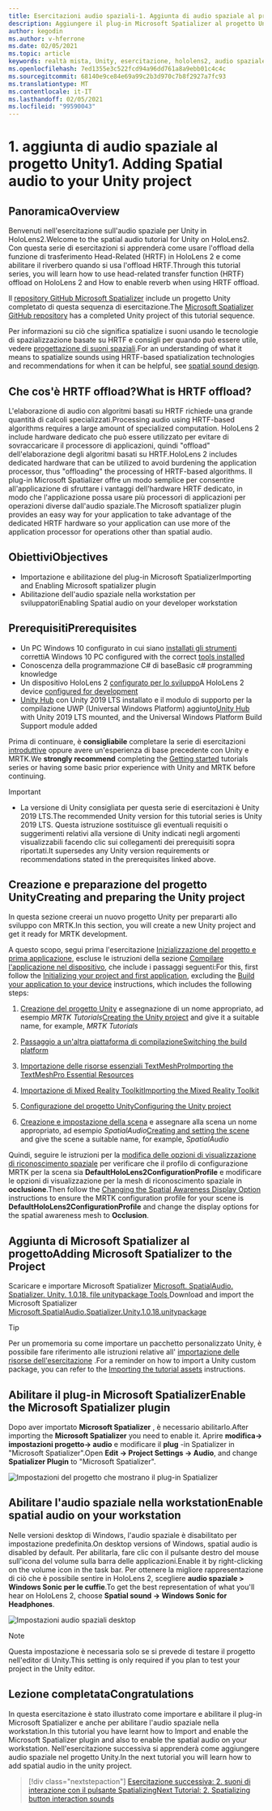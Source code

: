 ```yaml
---
title: Esercitazioni audio spaziali-1. Aggiunta di audio spaziale al progetto
description: Aggiungere il plug-in Microsoft Spatializer al progetto Unity per accedere a HoloLens 2 HRTF hardware offload.
author: kegodin
ms.author: v-hferrone
ms.date: 02/05/2021
ms.topic: article
keywords: realtà mista, Unity, esercitazione, hololens2, audio spaziale, MRTK, Toolkit per realtà mista, UWP, Windows 10, HRTF, funzione di trasferimento relativa alla testa, Reverb, Microsoft Spatializer
ms.openlocfilehash: 7ed1355e3c522fcd94a96dd761a8a9ebb01c4c4c
ms.sourcegitcommit: 68140e9ce84e69a99c2b3d970c7b8f2927a7fc93
ms.translationtype: MT
ms.contentlocale: it-IT
ms.lasthandoff: 02/05/2021
ms.locfileid: "99590043"
---
```

# <a name="1-adding-spatial-audio-to-your-unity-project"></a><span data-ttu-id="05f90-105">1. aggiunta di audio spaziale al progetto Unity</span><span class="sxs-lookup"><span data-stu-id="05f90-105">1. Adding Spatial audio to your Unity project</span></span>

## <a name="overview"></a><span data-ttu-id="05f90-106">Panoramica</span><span class="sxs-lookup"><span data-stu-id="05f90-106">Overview</span></span>

<span data-ttu-id="05f90-107">Benvenuti nell'esercitazione sull'audio spaziale per Unity in HoloLens2.</span><span class="sxs-lookup"><span data-stu-id="05f90-107">Welcome to the spatial audio tutorial for Unity on HoloLens2.</span></span> <span data-ttu-id="05f90-108">Con questa serie di esercitazioni si apprenderà come usare l'offload della funzione di trasferimento Head-Related (HRTF) in HoloLens 2 e come abilitare il riverbero quando si usa l'offload HRTF.</span><span class="sxs-lookup"><span data-stu-id="05f90-108">Through this tutorial series, you will learn how to use head-related transfer function (HRTF) offload on HoloLens 2 and How to enable reverb when using HRTF offload.</span></span>

<span data-ttu-id="05f90-109">Il [repository GitHub Microsoft Spatializer](https://github.com/microsoft/spatialaudio-unity) include un progetto Unity completato di questa sequenza di esercitazione.</span><span class="sxs-lookup"><span data-stu-id="05f90-109">The [Microsoft Spatializer GitHub repository](https://github.com/microsoft/spatialaudio-unity) has a completed Unity project of this tutorial sequence.</span></span>

<span data-ttu-id="05f90-110">Per informazioni su ciò che significa spatialize i suoni usando le tecnologie di spazializzazione basate su HRTF e consigli per quando può essere utile, vedere [progettazione di suoni spaziali](/windows/mixed-reality/spatial-sound-design).</span><span class="sxs-lookup"><span data-stu-id="05f90-110">For an understanding of what it means to spatialize sounds using HRTF-based spatialization technologies and recommendations for when it can be helpful, see [spatial sound design](/windows/mixed-reality/spatial-sound-design).</span></span>

## <a name="what-is-hrtf-offload"></a><span data-ttu-id="05f90-111">Che cos'è HRTF offload?</span><span class="sxs-lookup"><span data-stu-id="05f90-111">What is HRTF offload?</span></span>

<span data-ttu-id="05f90-112">L'elaborazione di audio con algoritmi basati su HRTF richiede una grande quantità di calcoli specializzati.</span><span class="sxs-lookup"><span data-stu-id="05f90-112">Processing audio using HRTF-based algorithms requires a large amount of specialized computation.</span></span> <span data-ttu-id="05f90-113">HoloLens 2 include hardware dedicato che può essere utilizzato per evitare di sovraccaricare il processore di applicazioni, quindi "offload" dell'elaborazione degli algoritmi basati su HRTF.</span><span class="sxs-lookup"><span data-stu-id="05f90-113">HoloLens 2 includes dedicated hardware that can be utilized to avoid burdening the application processor, thus "offloading" the processing of HRTF-based algorithms.</span></span>  <span data-ttu-id="05f90-114">Il plug-in Microsoft Spatializer offre un modo semplice per consentire all'applicazione di sfruttare i vantaggi dell'hardware HRTF dedicato, in modo che l'applicazione possa usare più processori di applicazioni per operazioni diverse dall'audio spaziale.</span><span class="sxs-lookup"><span data-stu-id="05f90-114">The Microsoft spatializer plugin provides an easy way for your application to take advantage of the dedicated HRTF hardware so your application can use more of the application processor for operations other than spatial audio.</span></span>

## <a name="objectives"></a><span data-ttu-id="05f90-115">Obiettivi</span><span class="sxs-lookup"><span data-stu-id="05f90-115">Objectives</span></span>

* <span data-ttu-id="05f90-116">Importazione e abilitazione del plug-in Microsoft Spatializer</span><span class="sxs-lookup"><span data-stu-id="05f90-116">Importing and Enabling Microsoft spatializer plugin</span></span>
* <span data-ttu-id="05f90-117">Abilitazione dell'audio spaziale nella workstation per sviluppatori</span><span class="sxs-lookup"><span data-stu-id="05f90-117">Enabling Spatial audio on your developer workstation</span></span>

## <a name="prerequisites"></a><span data-ttu-id="05f90-118">Prerequisiti</span><span class="sxs-lookup"><span data-stu-id="05f90-118">Prerequisites</span></span>

* <span data-ttu-id="05f90-119">Un PC Windows 10 configurato in cui siano [installati gli strumenti](../../install-the-tools.md) corretti</span><span class="sxs-lookup"><span data-stu-id="05f90-119">A Windows 10 PC configured with the correct [tools installed](../../install-the-tools.md)</span></span>
* <span data-ttu-id="05f90-120">Conoscenza della programmazione C# di base</span><span class="sxs-lookup"><span data-stu-id="05f90-120">Basic c# programming knowledge</span></span>
* <span data-ttu-id="05f90-121">Un dispositivo HoloLens 2 [configurato per lo sviluppo](../../platform-capabilities-and-apis/using-visual-studio.md#enabling-developer-mode)</span><span class="sxs-lookup"><span data-stu-id="05f90-121">A HoloLens 2 device [configured for development](../../platform-capabilities-and-apis/using-visual-studio.md#enabling-developer-mode)</span></span>
* <span data-ttu-id="05f90-122"><a href="https://docs.unity3d.com/Manual/GettingStartedInstallingHub.html" target="_blank">Unity Hub</a> con Unity 2019 LTS installato e il modulo di supporto per la compilazione UWP (Universal Windows Platform) aggiunto</span><span class="sxs-lookup"><span data-stu-id="05f90-122"><a href="https://docs.unity3d.com/Manual/GettingStartedInstallingHub.html" target="_blank">Unity Hub</a> with Unity 2019 LTS mounted, and the Universal Windows Platform Build Support module added</span></span>

<span data-ttu-id="05f90-123">Prima di continuare, è **consigliabile** completare la serie di esercitazioni [introduttive](mr-learning-base-01.md) oppure avere un'esperienza di base precedente con Unity e MRTK.</span><span class="sxs-lookup"><span data-stu-id="05f90-123">We **strongly recommend** completing the [Getting started](mr-learning-base-01.md) tutorials series or having some basic prior experience with Unity and MRTK before continuing.</span></span>

> [!IMPORTANT]
>
> * <span data-ttu-id="05f90-124">La versione di Unity consigliata per questa serie di esercitazioni è Unity 2019 LTS.</span><span class="sxs-lookup"><span data-stu-id="05f90-124">The recommended Unity version for this tutorial series is Unity 2019 LTS.</span></span> <span data-ttu-id="05f90-125">Questa istruzione sostituisce gli eventuali requisiti o suggerimenti relativi alla versione di Unity indicati negli argomenti visualizzabili facendo clic sui collegamenti dei prerequisiti sopra riportati.</span><span class="sxs-lookup"><span data-stu-id="05f90-125">It supersedes any Unity version requirements or recommendations stated in the prerequisites linked above.</span></span>

## <a name="creating-and-preparing-the-unity-project"></a><span data-ttu-id="05f90-126">Creazione e preparazione del progetto Unity</span><span class="sxs-lookup"><span data-stu-id="05f90-126">Creating and preparing the Unity project</span></span>

<span data-ttu-id="05f90-127">In questa sezione creerai un nuovo progetto Unity per prepararti allo sviluppo con MRTK.</span><span class="sxs-lookup"><span data-stu-id="05f90-127">In this section, you will create a new Unity project and get it ready for MRTK development.</span></span>

<span data-ttu-id="05f90-128">A questo scopo, segui prima l'esercitazione [Inizializzazione del progetto e prima applicazione](mr-learning-base-02.md), escluse le istruzioni della sezione [Compilare l'applicazione nel dispositivo](mr-learning-base-02.md#building-your-application-to-your-hololens-2), che include i passaggi seguenti:</span><span class="sxs-lookup"><span data-stu-id="05f90-128">For this, first follow the [Initializing your project and first application](mr-learning-base-02.md), excluding the [Build your application to your device](mr-learning-base-02.md#building-your-application-to-your-hololens-2) instructions, which includes the following steps:</span></span>

1. <span data-ttu-id="05f90-129">[Creazione del progetto Unity](mr-learning-base-02.md#creating-the-unity-project) e assegnazione di un nome appropriato, ad esempio *MRTK Tutorials*</span><span class="sxs-lookup"><span data-stu-id="05f90-129">[Creating the Unity project](mr-learning-base-02.md#creating-the-unity-project) and give it a suitable name, for example, *MRTK Tutorials*</span></span>

1. [<span data-ttu-id="05f90-130">Passaggio a un'altra piattaforma di compilazione</span><span class="sxs-lookup"><span data-stu-id="05f90-130">Switching the build platform</span></span>](mr-learning-base-02.md#configuring-the-unity-project)

1. [<span data-ttu-id="05f90-131">Importazione delle risorse essenziali TextMeshPro</span><span class="sxs-lookup"><span data-stu-id="05f90-131">Importing the TextMeshPro Essential Resources</span></span>](mr-learning-base-02.md#importing-the-textmeshpro-essential-resources)

1. [<span data-ttu-id="05f90-132">Importazione di Mixed Reality Toolkit</span><span class="sxs-lookup"><span data-stu-id="05f90-132">Importing the Mixed Reality Toolkit</span></span>](mr-learning-base-02.md#importing-the-mixed-reality-toolkit)

1. [<span data-ttu-id="05f90-133">Configurazione del progetto Unity</span><span class="sxs-lookup"><span data-stu-id="05f90-133">Configuring the Unity project</span></span>](mr-learning-base-02.md#configuring-the-unity-project)

1. <span data-ttu-id="05f90-134">[Creazione e impostazione della scena](mr-learning-base-02.md#creating-and-configuring-the-scene) e assegnare alla scena un nome appropriato, ad esempio *SpatialAudio*</span><span class="sxs-lookup"><span data-stu-id="05f90-134">[Creating and setting the scene](mr-learning-base-02.md#creating-and-configuring-the-scene) and give the scene a suitable name, for example, *SpatialAudio*</span></span>

<span data-ttu-id="05f90-135">Quindi, seguire le istruzioni per la [modifica delle opzioni di visualizzazione di riconoscimento spaziale](mr-learning-base-03.md#changing-the-spatial-awareness-display-option) per verificare che il profilo di configurazione MRTK per la scena sia **DefaultHoloLens2ConfigurationProfile** e modificare le opzioni di visualizzazione per la mesh di riconoscimento spaziale in **occlusione**.</span><span class="sxs-lookup"><span data-stu-id="05f90-135">Then follow the [Changing the Spatial Awareness Display Option](mr-learning-base-03.md#changing-the-spatial-awareness-display-option) instructions to ensure the MRTK configuration profile for your scene is **DefaultHoloLens2ConfigurationProfile** and change the display options for the spatial awareness mesh to **Occlusion**.</span></span>

## <a name="adding-microsoft-spatializer-to-the-project"></a><span data-ttu-id="05f90-136">Aggiunta di Microsoft Spatializer al progetto</span><span class="sxs-lookup"><span data-stu-id="05f90-136">Adding Microsoft Spatializer to the Project</span></span>

<span data-ttu-id="05f90-137">Scaricare e importare Microsoft Spatializer  <a href="https://github.com/microsoft/spatialaudio-unity/releases/download/v1.0.18/Microsoft.SpatialAudio.Spatializer.Unity.1.0.18.unitypackage" target="_blank">Microsoft. SpatialAudio. Spatializer. Unity. 1.0.18. file unitypackage Tools </a></span><span class="sxs-lookup"><span data-stu-id="05f90-137">Download and import the Microsoft Spatializer  <a href="https://github.com/microsoft/spatialaudio-unity/releases/download/v1.0.18/Microsoft.SpatialAudio.Spatializer.Unity.1.0.18.unitypackage" target="_blank">Microsoft.SpatialAudio.Spatializer.Unity.1.0.18.unitypackage </a></span></span>

>[!TIP]
> <span data-ttu-id="05f90-138">Per un promemoria su come importare un pacchetto personalizzato Unity, è possibile fare riferimento alle istruzioni relative all' [importazione delle risorse dell'esercitazione](mr-learning-base-04.md#importing-the-tutorial-assets) .</span><span class="sxs-lookup"><span data-stu-id="05f90-138">For a reminder on how to import a Unity custom package, you can refer to the [Importing the tutorial assets](mr-learning-base-04.md#importing-the-tutorial-assets) instructions.</span></span>

## <a name="enable-the-microsoft-spatializer-plugin"></a><span data-ttu-id="05f90-139">Abilitare il plug-in Microsoft Spatializer</span><span class="sxs-lookup"><span data-stu-id="05f90-139">Enable the Microsoft Spatializer plugin</span></span>

<span data-ttu-id="05f90-140">Dopo aver importato **Microsoft Spatializer** , è necessario abilitarlo.</span><span class="sxs-lookup"><span data-stu-id="05f90-140">After importing the **Microsoft Spatializer** you need to enable it.</span></span> <span data-ttu-id="05f90-141">Aprire **modifica-> impostazioni progetto-> audio** e modificare il **plug** -in Spatializer in "Microsoft Spatializer".</span><span class="sxs-lookup"><span data-stu-id="05f90-141">Open **Edit -> Project Settings -> Audio**, and change **Spatializer Plugin** to "Microsoft Spatializer".</span></span>

![Impostazioni del progetto che mostrano il plug-in Spatializer](images/spatial-audio/spatial-audio-01-section3-step1-1.png)

## <a name="enable-spatial-audio-on-your-workstation"></a><span data-ttu-id="05f90-143">Abilitare l'audio spaziale nella workstation</span><span class="sxs-lookup"><span data-stu-id="05f90-143">Enable spatial audio on your workstation</span></span>

<span data-ttu-id="05f90-144">Nelle versioni desktop di Windows, l'audio spaziale è disabilitato per impostazione predefinita.</span><span class="sxs-lookup"><span data-stu-id="05f90-144">On desktop versions of Windows, spatial audio is disabled by default.</span></span> <span data-ttu-id="05f90-145">Per abilitarla, fare clic con il pulsante destro del mouse sull'icona del volume sulla barra delle applicazioni.</span><span class="sxs-lookup"><span data-stu-id="05f90-145">Enable it by right-clicking on the volume icon in the task bar.</span></span> <span data-ttu-id="05f90-146">Per ottenere la migliore rappresentazione di ciò che è possibile sentire in HoloLens 2, scegliere **audio spaziale > Windows Sonic per le cuffie**.</span><span class="sxs-lookup"><span data-stu-id="05f90-146">To get the best representation of what you'll hear on HoloLens 2, choose **Spatial sound -> Windows Sonic for Headphones**.</span></span>

![Impostazioni audio spaziali desktop](images/spatial-audio/spatial-audio-01-section4-step1-1.png)

> [!NOTE]
> <span data-ttu-id="05f90-148">Questa impostazione è necessaria solo se si prevede di testare il progetto nell'editor di Unity.</span><span class="sxs-lookup"><span data-stu-id="05f90-148">This setting is only required if you plan to test your project in the Unity editor.</span></span>

## <a name="congratulations"></a><span data-ttu-id="05f90-149">Lezione completata</span><span class="sxs-lookup"><span data-stu-id="05f90-149">Congratulations</span></span>

<span data-ttu-id="05f90-150">In questa esercitazione è stato illustrato come importare e abilitare il plug-in Microsoft Spatializer e anche per abilitare l'audio spaziale nella workstation.</span><span class="sxs-lookup"><span data-stu-id="05f90-150">In this tutorial you have learnt how to Import and enable the Microsoft Spatializer plugin and also to enable the spatial audio on your workstation.</span></span>
<span data-ttu-id="05f90-151">Nell'esercitazione successiva si apprenderà come aggiungere audio spaziale nel progetto Unity.</span><span class="sxs-lookup"><span data-stu-id="05f90-151">In the next tutorial you will learn how to add spatial audio in the unity project.</span></span>

> [!div class="nextstepaction"]
> [<span data-ttu-id="05f90-152">Esercitazione successiva: 2. suoni di interazione con il pulsante Spatializing</span><span class="sxs-lookup"><span data-stu-id="05f90-152">Next Tutorial: 2. Spatializing button interaction sounds</span></span>](unity-spatial-audio-ch2.md)
